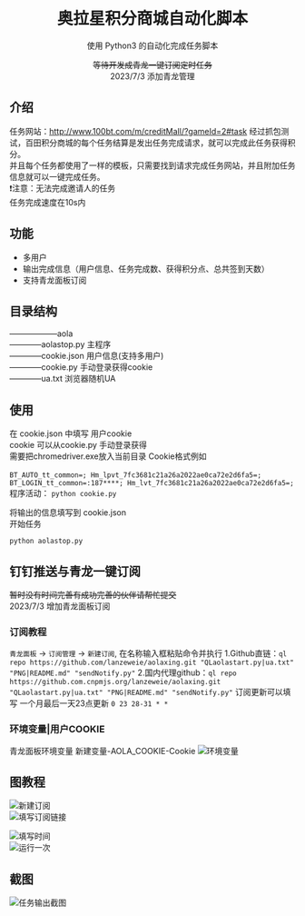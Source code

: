 <div align="center">
<h1 align="center">奥拉星积分商城自动化脚本</h1>

使用 Python3 的自动化完成任务脚本

~~等待开发成青龙一键订阅定时任务~~<br>2023/7/3 添加青龙管理
</div>

## 介绍
任务网站：http://www.100bt.com/m/creditMall/?gameId=2#task
经过抓包测试，百田积分商城的每个任务结算是发出任务完成请求，就可以完成此任务获得积分。<br>
并且每个任务都使用了一样的模板，只需要找到请求完成任务网站，并且附加任务信息就可以一键完成任务。<br>
❗注意：无法完成邀请人的任务<br>
任务完成速度在10s内

## 功能
- 多用户
- 输出完成信息（用户信息、任务完成数、获得积分点、总共签到天数）
- 支持青龙面板订阅

## 目录结构
——————aola  
————aolastop.py  主程序  
————cookie.json  用户信息(支持多用户)  
————cookie.py    手动登录获得cookie  
————ua.txt       浏览器随机UA  

## 使用
在 cookie.json 中填写 用户cookie  
cookie 可以从cookie.py 手动登录获得  
需要把chromedriver.exe放入当前目录
Cookie格式例如<br>  
```BT_AUTO_tt_common=; Hm_lpvt_7fc3681c21a26a2022ae0ca72e2d6fa5=; BT_LOGIN_tt_common=:187****; Hm_lvt_7fc3681c21a26a2022ae0ca72e2d6fa5=;```  
程序活动：
``` python cookie.py ```  

将输出的信息填写到 cookie.json  
开始任务  

``` python aolastop.py ```

## 钉钉推送与青龙一键订阅
~~暂时没有时间完善有成功完善的伙伴请帮忙提交~~  
2023/7/3 增加青龙面板订阅 

### 订阅教程  
```青龙面板``` -> ```订阅管理``` -> ```新建订阅```, 在名称输入框粘贴命令并执行
1.Github直链：```ql repo https://github.com/lanzeweie/aolaxing.git "QLaolastart.py|ua.txt" "PNG|README.md" "sendNotify.py"```
2.国内代理github：```ql repo https://github.com.cnpmjs.org/lanzeweie/aolaxing.git "QLaolastart.py|ua.txt" "PNG|README.md" "sendNotify.py"```
订阅更新可以填写 一个月最后一天23点更新 
``` 0 23 28-31 * * ``` 
### 环境变量|用户COOKIE
青龙面板环境变量 
新建变量-AOLA_COOKIE-Cookie 
![环境变量](./PNG/Cookie.png)

## 图教程 
![新建订阅](./PNG/2.png)  
![填写订阅链接](./PNG/3.png)  

![填写时间](./PNG/4.png)  
![运行一次](./PNG/5.png)  
## 截图
![任务输出截图](./PNG/1.png)
